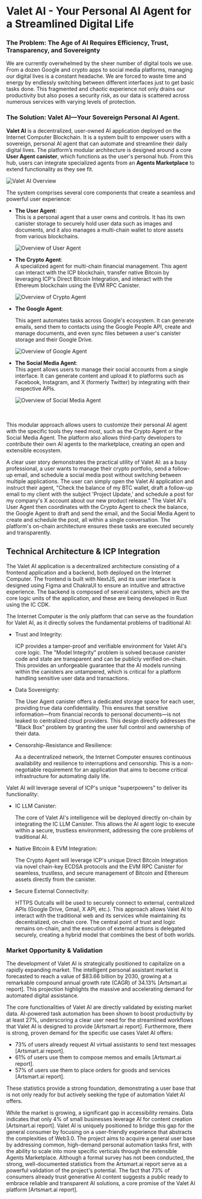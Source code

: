 # Valet AI - Your Personal AI Agent for a Streamlined Digital Life

### The Problem: The Age of AI Requires Efficiency, Trust, Transparency, and Sovereignty

We are currently overwhelmed by the sheer number of digital tools we use. From a dozen Google and crypto apps to social media platforms, managing our digital lives is a constant headache. We are forced to waste time and energy by endlessly switching between different interfaces just to get basic tasks done. This fragmented and chaotic experience not only drains our productivity but also poses a security risk, as our data is scattered across numerous services with varying levels of protection.

### The Solution: Valet AI—Your Sovereign Personal AI Agent.

**Valet AI** is a decentralized, user-owned AI application deployed on the Internet Computer Blockchain. It is a system built to empower users with a sovereign, personal AI agent that can automate and streamline their daily digital lives. The platform’s modular architecture is designed around a core **User Agent canister**, which functions as the user's personal hub. From this hub, users can integrate specialized agents from an **Agents Marketplace** to extend functionality as they see fit.

![Valet AI Overview](./public/Valet-overview.png)


The system comprises several core components that create a seamless and powerful user experience:

- **The User Agent**:
  <br/>
  This is a personal agent that a user owns and controls. It has its own canister storage to securely hold user data such as images and documents, and it also manages a multi-chain wallet to store assets from various blockchains.

  ![Overview of User Agent](./public/Valet-user%20agent.drawio.png)

- **The Crypto Agent**:
  <br/>
  A specialized agent for multi-chain financial management. This agent can interact with the ICP blockchain, transfer native Bitcoin by leveraging ICP's Direct Bitcoin Integration, and interact with the Ethereum blockchain using the EVM RPC Canister.

  ![Overview of Crypto Agent](./public/Valet-crypto%20agent.drawio.png)

-  **The Google Agent**: 

    This agent automates tasks across Google's ecosystem. It can generate emails, send them to contacts using the Google People API, create and manage documents, and even sync files between a user's canister storage and their Google Drive.

    ![Overview of Google Agent](./public/Valet-Google%20Agent.drawio.png)

- **The Social Media Agent**:
  <br/>
  This agent allows users to manage their social accounts from a single interface. It can generate content and upload it to platforms such as Facebook, Instagram, and X (formerly Twitter) by integrating with their respective APIs.

  ![Overview of Social Media Agent](./public/Valet-Social%20Media%20Agent.drawio.png)

<br/>
<br/>
This modular approach allows users to customize their personal AI agent with the specific tools they need most, such as the Crypto Agent or the Social Media Agent. The platform also allows third-party developers to contribute their own AI agents to the marketplace, creating an open and extensible ecosystem.

A clear user story demonstrates the practical utility of Valet AI: as a busy professional, a user wants to manage their crypto portfolio, send a follow-up email, and schedule a social media post without switching between multiple applications. The user can simply open the Valet AI application and instruct their agent, "Check the balance of my BTC wallet, draft a follow-up email to my client with the subject 'Project Update,' and schedule a post for my company's X account about our new product release." The Valet AI's User Agent then coordinates with the Crypto Agent to check the balance, the Google Agent to draft and send the email, and the Social Media Agent to create and schedule the post, all within a single conversation. The platform's on-chain architecture ensures these tasks are executed securely and transparently.


## Technical Architecture & ICP Integration

The Valet AI application is a decentralized architecture consisting of a frontend application and a backend, both deployed on the Internet Computer. The frontend is built with NextJS, and its user interface is designed using Figma and ChakraUI to ensure an intuitive and attractive experience. The backend is composed of several canisters, which are the core logic units of the application, and these are being developed in Rust using the IC CDK.

The Internet Computer is the only platform that can serve as the foundation for Valet AI, as it directly solves the fundamental problems of traditional AI:

- Trust and Integrity: 

    ICP provides a tamper-proof and verifiable environment for Valet AI's core logic. The "Model Integrity" problem is solved because canister code and state are transparent and can be publicly verified on-chain. This provides an unforgeable guarantee that the AI models running within the canisters are untampered, which is critical for a platform handling sensitive user data and transactions.

- Data Sovereignty: 

    The User Agent canister offers a dedicated storage space for each user, providing true data confidentiality. This ensures that sensitive information—from financial records to personal documents—is not leaked to centralized cloud providers. This design directly addresses the "Black Box" problem by granting the user full control and ownership of their data.

- Censorship-Resistance and Resilience: 

    As a decentralized network, the Internet Computer ensures continuous availability and resilience to interruptions and censorship. This is a non-negotiable requirement for an application that aims to become critical infrastructure for automating daily life.



Valet AI will leverage several of ICP's unique "superpowers" to deliver its functionality:

- IC LLM Canister: 

    The core of Valet AI's intelligence will be deployed directly on-chain by integrating the IC LLM Canister. This allows the AI agent logic to execute within a secure, trustless environment, addressing the core problems of traditional AI.

- Native Bitcoin & EVM Integration: 
    
    The Crypto Agent will leverage ICP's unique Direct Bitcoin Integration via novel chain-key ECDSA protocols and the EVM RPC Canister for seamless, trustless, and secure management of Bitcoin and Ethereum assets directly from the canister.

- Secure External Connectivity:
    
    HTTPS Outcalls will be used to securely connect to external, centralized APIs (Google Drive, Gmail, X API, etc.). This approach allows Valet AI to interact with the traditional web and its services while maintaining its decentralized, on-chain core. The central point of trust and logic remains on-chain, and the execution of external actions is delegated securely, creating a hybrid model that combines the best of both worlds.

### Market Opportunity & Validation

The development of Valet AI is strategically positioned to capitalize on a rapidly expanding market. The intelligent personal assistant market is forecasted to reach a value of $83.66 billion by 2030, growing at a remarkable compound annual growth rate (CAGR) of 34.13% [Artsmart.ai report]. This projection highlights the massive and accelerating demand for automated digital assistance.

The core functionalities of Valet AI are directly validated by existing market data. AI-powered task automation has been shown to boost productivity by at least 27%, underscoring a clear user need for the streamlined workflows that Valet AI is designed to provide [Artsmart.ai report]. Furthermore, there is strong, proven demand for the specific use cases Valet AI offers:

- 73% of users already request AI virtual assistants to send text messages [Artsmart.ai report].
- 61% of users use them to compose memos and emails [Artsmart.ai report].
- 57% of users use them to place orders for goods and services [Artsmart.ai report].

These statistics provide a strong foundation, demonstrating a user base that is not only ready for but actively seeking the type of automation Valet AI offers. 

While the market is growing, a significant gap in accessibility remains. Data indicates that only 4% of small businesses leverage AI for content creation [Artsmart.ai report]. Valet AI is uniquely positioned to bridge this gap for the general consumer by focusing on a user-friendly experience that abstracts the complexities of Web3.0. The project aims to acquire a general user base by addressing common, high-demand personal automation tasks first, with the ability to scale into more specific verticals through the extensible Agents Marketplace. Although a formal survey has not been conducted, the strong, well-documented statistics from the Artsmart.ai report serve as a powerful validation of the project's potential. The fact that 73% of consumers already trust generative AI content suggests a public ready to embrace reliable and transparent AI solutions, a core promise of the Valet AI platform [Artsmart.ai report].
